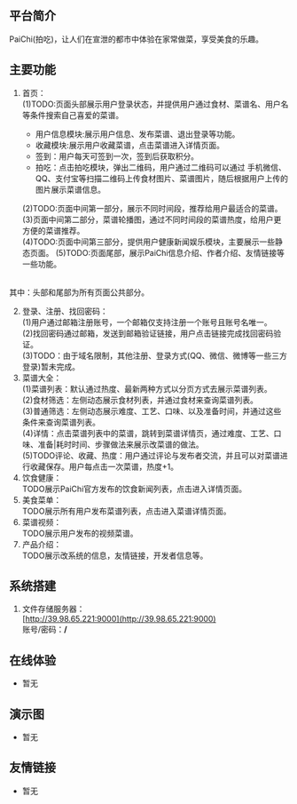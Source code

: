 ## 平台简介

PaiChi(拍吃)，让人们在宣泄的都市中体验在家常做菜，享受美食的乐趣。

## 主要功能

1.  首页：<br>
    (1)TODO:页面头部展示用户登录状态，并提供用户通过食材、菜谱名、用户名等条件搜索自己喜爱的菜谱。<br>
    * 用户信息模块:展示用户信息、发布菜谱、退出登录等功能。<br>
    * 收藏模块:展示用户收藏菜谱，点击菜谱进入详情页面。<br>
    * 签到：用户每天可签到一次，签到后获取积分。<br>
    * 拍吃：点击拍吃模块，弹出二维码，用户通过二维码可以通过
    手机微信、QQ、支付宝等扫描二维码上传食材图片、菜谱图片，随后根据用户上传的图片展示菜谱信息。<br>
    
    (2)TODO:页面中间第一部分，展示不同时间段，推荐给用户最适合的菜谱。<br>
    (3)页面中间第二部分，菜谱轮播图，通过不同时间段的菜谱热度，给用户更方便的菜谱推荐。<br>
    (4)TODO:页面中间第三部分，提供用户健康新闻娱乐模块，主要展示一些静态页面。
    (5)TODO:页面尾部，展示PaiChi信息介绍、作者介绍、友情链接等一些功能。
<br>
其中：头部和尾部为所有页面公共部分。

2.  登录、注册、找回密码：<br>
    (1)用户通过邮箱注册账号，一个邮箱仅支持注册一个账号且账号名唯一。<br>
    (2)找回密码通过邮箱，发送到邮箱验证链接，用户点击链接完成找回密码验证。<br>
    (3)TODO：由于域名限制，其他注册、登录方式(QQ、微信、微博等一些三方登录)暂未完成。<br>
3.  菜谱大全：<br>
    (1)菜谱列表：默认通过热度、最新两种方式以分页方式去展示菜谱列表。<br>
    (2)食材筛选：左侧动态展示食材列表，并通过食材来查询菜谱列表。<br>
    (3)普通筛选：左侧动态展示难度、工艺、口味、以及准备时间，并通过这些条件来查询菜谱列表。<br>
    (4)详情：点击菜谱列表中的菜谱，跳转到菜谱详情页，通过难度、工艺、口味、准备|耗时时间、步骤做法来展示改菜谱的做法。<br>
    (5)TODO评论、收藏、热度：用户通过评论与发布者交流，并且可以对菜谱进行收藏保存。用户每点击一次菜谱，热度+1。<br>
4.  饮食健康：<br>
  TODO展示PaiChi官方发布的饮食新闻列表，点击进入详情页面。
5.  美食菜单：<br>
  TODO展示所有用户发布菜谱列表，点击进入菜谱详情页面。<br>
6.  菜谱视频：<br>
  TODO展示用户发布的视频菜谱。<br>
7.  产品介绍：<br>
  TODO展示改系统的信息，友情链接，开发者信息等。<br>
  
## 系统搭建
1.  文件存储服务器：<br>
    [http://39.98.65.221:9000](http://39.98.65.221:9000) <br>
    账号/密码：****/****

## 在线体验

- 暂无

## 演示图

- 暂无

## 友情链接

- 暂无